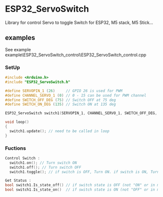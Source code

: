 # ESP32_ServoSwitch
Library for control Servo to toggle Switch for ESP32, M5 stack, M5 Stick...

## examples
See example example\ESP32_ServoSwitch_control\ESP32_ServoSwitch_control.cpp

### SetUp

```c++
#include <Arduino.h>
#include "ESP32_ServoSwitch.h"

#define SERVOPIN_1 (26)     // GPIO 26 is used for PWM
#define CHANNEL_SERVO_1 (0) // 0 - 15 can be used for PWM channel
#define SWITCH_OFF_DEG (75) // Switch OFF at 75 deg
#define SWITCH_ON_DEG (135) // Switch ON at 135 deg

ESP32_ServoSwitch switch1(SERVOPIN_1, CHANNEL_SERVO_1, SWITCH_OFF_DEG, SWITCH_ON_DEG); // Construct Switch1 object

void loop()
{
  switch1.update(); // need to be called in loop
}
```

### Fuctions

```c++
Control Switch : 
  switch1.on(); // Turn switch ON
  switch1.off(); // Turn switch OFF
  switch1.toggle(); // if switch is OFF, Turn ON. if switch is ON, Turn OFF.

Get Status :
bool switch1.Is_state_off() // if switch state is OFF (not "ON" or in middle)
bool switch1.Is_state_on()  // if switch state is ON (not "OFF" or in middle)
```
